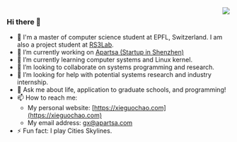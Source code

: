 <img align="right" src="https://github-readme-stats.vercel.app/api?username=XieGuochao&hide_title=true&show_icons=true&hide_border=true&theme=radical" />

### Hi there 👋

- 🏫 I'm a master of computer science student at EPFL, Switzerland. I am also a project student at [RS3Lab](https://rs3lab.github.io/).
- 🔭 I’m currently working on [Apartsa (Startup in Shenzhen)](https://apartsa.com/)
- 🌱 I’m currently learning computer systems and Linux kernel.
- 👯 I’m looking to collaborate on systems programming and research.
- 🤔 I’m looking for help with potential systems research and industry internship.
- 💬 Ask me about life, application to graduate schools, and programming!
- 📫 How to reach me:
  - My personal website: [https://xieguochao.com](https://xieguochao.com)
  - My email address: [gx@apartsa.com](mailto://gx@apartsa.com)
- ⚡ Fun fact: I play Cities Skylines.

<!--
**XieGuochao/XieGuochao** is a ✨ _special_ ✨ repository because its `README.md` (this file) appears on your GitHub profile.

Here are some ideas to get you started:

- 🔭 I’m currently working on ...
- 🌱 I’m currently learning ...
- 👯 I’m looking to collaborate on ...
- 🤔 I’m looking for help with ...
- 💬 Ask me about ...
- 📫 How to reach me: ...
- 😄 Pronouns: ...
- ⚡ Fun fact: ...
-->
